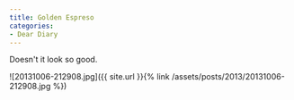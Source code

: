 ```yaml
---
title: Golden Espreso
categories:
- Dear Diary
---
```


Doesn't it look so good.

![20131006-212908.jpg]({{ site.url }}{% link /assets/posts/2013/20131006-212908.jpg %})
